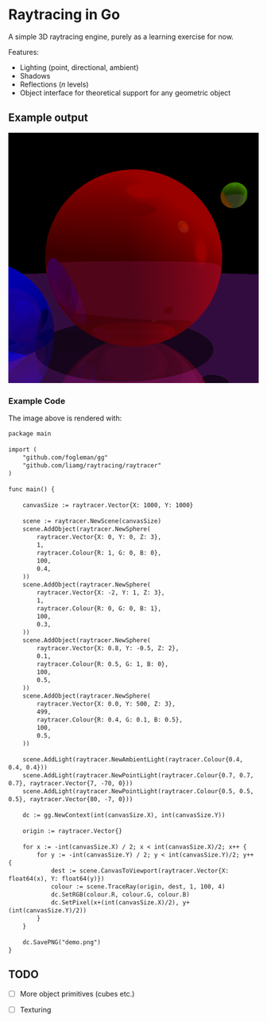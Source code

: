 # Raytracing in Go

A simple 3D raytracing engine, purely as a learning exercise for now.

Features:

- Lighting (point, directional, ambient)
- Shadows
- Reflections (*n* levels)
- Object interface for theoretical support for any geometric object

## Example output

![](demo.png)

### Example Code

The image above is rendered with:

```
package main

import (
	"github.com/fogleman/gg"
	"github.com/liamg/raytracing/raytracer"
)

func main() {

	canvasSize := raytracer.Vector{X: 1000, Y: 1000}

	scene := raytracer.NewScene(canvasSize)
	scene.AddObject(raytracer.NewSphere(
		raytracer.Vector{X: 0, Y: 0, Z: 3},
		1,
		raytracer.Colour{R: 1, G: 0, B: 0},
		100,
		0.4,
	))
	scene.AddObject(raytracer.NewSphere(
		raytracer.Vector{X: -2, Y: 1, Z: 3},
		1,
		raytracer.Colour{R: 0, G: 0, B: 1},
		100,
		0.3,
	))
	scene.AddObject(raytracer.NewSphere(
		raytracer.Vector{X: 0.8, Y: -0.5, Z: 2},
		0.1,
		raytracer.Colour{R: 0.5, G: 1, B: 0},
		100,
		0.5,
	))
	scene.AddObject(raytracer.NewSphere(
		raytracer.Vector{X: 0.0, Y: 500, Z: 3},
		499,
		raytracer.Colour{R: 0.4, G: 0.1, B: 0.5},
		100,
		0.5,
	))

	scene.AddLight(raytracer.NewAmbientLight(raytracer.Colour{0.4, 0.4, 0.4}))
	scene.AddLight(raytracer.NewPointLight(raytracer.Colour{0.7, 0.7, 0.7}, raytracer.Vector{7, -70, 0}))
	scene.AddLight(raytracer.NewPointLight(raytracer.Colour{0.5, 0.5, 0.5}, raytracer.Vector{80, -7, 0}))

	dc := gg.NewContext(int(canvasSize.X), int(canvasSize.Y))

	origin := raytracer.Vector{}

	for x := -int(canvasSize.X) / 2; x < int(canvasSize.X)/2; x++ {
		for y := -int(canvasSize.Y) / 2; y < int(canvasSize.Y)/2; y++ {
			dest := scene.CanvasToViewport(raytracer.Vector{X: float64(x), Y: float64(y)})
			colour := scene.TraceRay(origin, dest, 1, 100, 4)
			dc.SetRGB(colour.R, colour.G, colour.B)
			dc.SetPixel(x+(int(canvasSize.X)/2), y+(int(canvasSize.Y)/2))
		}
	}

	dc.SavePNG("demo.png")
}

```

## TODO

- [ ] More object primitives (cubes etc.)
- [ ] Texturing

